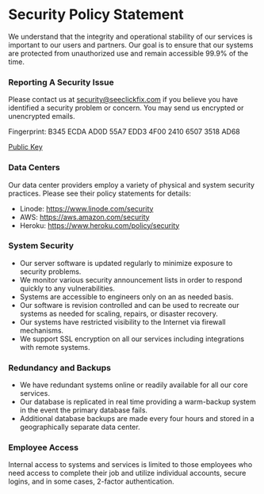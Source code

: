 # Security Policy Statement

We understand that the integrity and operational stability of our
services is important to our users and partners. Our goal is to
ensure that our systems are protected from unauthorized use and
remain accessible 99.9% of the time.

### Reporting A Security Issue

Please contact us at security@seeclickfix.com if you believe you
have identified a security problem or concern.  You may send us encrypted or unencrypted emails.

Fingerprint: B345 ECDA AD0D 55A7 EDD3  4F00 2410 6507 3518 AD68

[Public Key](/public-key)

### Data Centers

Our data center providers employ a variety of physical and system
security practices. Please see their policy statements for details:

* Linode: https://www.linode.com/security
* AWS: https://aws.amazon.com/security
* Heroku: https://www.heroku.com/policy/security

### System Security

* Our server software is updated regularly to minimize exposure to security problems.
* We monitor various security announcement lists in order to respond quickly to any vulnerabilities.
* Systems are accessible to engineers only on an as needed basis.
* Our software is revision controlled and can be used to recreate our systems as needed for scaling, repairs, or disaster recovery.
* Our systems have restricted visibility to the Internet via firewall mechanisms.
* We support SSL encryption on all our services including integrations with remote systems.

### Redundancy and Backups

* We have redundant systems online or readily available for all our core services.
* Our database is replicated in real time providing a warm-backup system in the event the primary database fails.
* Additional database backups are made every four hours and stored in a geographically separate data center.

### Employee Access

Internal access to systems and services is limited to those employees
who need access to complete their job and utilize individual accounts,
secure logins, and in some cases, 2-factor authentication.
